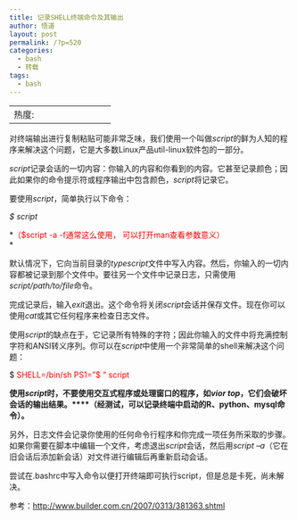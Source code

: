 ```yaml
---
title: 记录SHELL终端命令及其输出
author: 悟道
layout: post
permalink: /?p=520
categories:
  - bash
  - 转载
tags:
  - bash
---
```

<table>
  <tr cellpadding=0><td>
    热度:
  </td><td cellpadding=0><img src='http://210.75.224.29/wordpress/wp-content/plugins/statpresscn/images/sun.gif' width=10 height=10 border=0 /></td><td cellpadding=0><img src='http://210.75.224.29/wordpress/wp-content/plugins/statpresscn/images/sun.gif' width=10 height=10 border=0 /></td><td cellpadding=0><img src='http://210.75.224.29/wordpress/wp-content/plugins/statpresscn/images/sun.gif' width=10 height=10 border=0 /></td><td cellpadding=0><img src='http://210.75.224.29/wordpress/wp-content/plugins/statpresscn/images/sun_dark.gif' width=10 height=10 border=0 /></td><td cellpadding=0><img src='http://210.75.224.29/wordpress/wp-content/plugins/statpresscn/images/sun_dark.gif' width=10 height=10 border=0 /></td></tr>
</table>

对终端输出进行复制粘贴可能非常乏味，我们使用一个叫做*script*的鲜为人知的程序来解决这个问题，它是大多数Linux产品util-linux软件包的一部分。

*script*记录会话的一切内容：你输入的内容和你看到的内容。它甚至记录颜色；因此如果你的命令提示符或程序输出中包含颜色，*script*将记录它。

要使用*script*，简单执行以下命令：

*$ script*

*<span style="color: #ff0000;">（$script -a -f通常这么使用， 可以打开man查看参数意义）</span>  
*

默认情况下，它向当前目录的*typescript*文件中写入内容。然后，你输入的一切内容都被记录到那个文件中。要往另一个文件中记录日志，只需使用*script/path/to/file*命令。

完成记录后，输入*exit*退出。这个命令将关闭*script*会话并保存文件。现在你可以使用*cat*或其它任何程序来检查日志文件。

使用*script*的缺点在于，它记录所有特殊的字符；因此你输入的文件中将充满控制字符和ANSI转义序列。你可以在*script*中使用一个非常简单的shell来解决这个问题：

$ <span style="color: #ff0000;">SHELL=/bin/sh PS1=&#8221;$ &#8221; script</span>

**使用*script*时，不要使用交互式程序或处理窗口的程序，如*vior top*，它们会破坏会话的输出结果。****（经测试，可以记录终端中启动的R、python、mysql命令）。**

另外，日志文件会记录你使用的任何命令行程序和你完成一项任务所采取的步骤。如果你需要在脚本中编辑一个文件，考虑退出*script*会话，然后用*script –a*（它在旧会话后添加新会话）对文件进行编辑后再重新启动会话。

尝试在.bashrc中写入命令以便打开终端即可执行script，但是总是卡死，尚未解决。

参考：http://www.builder.com.cn/2007/0313/381363.shtml